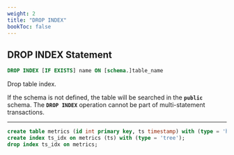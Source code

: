 ```yaml
---
weight: 2
title: "DROP INDEX"
bookToc: false
---
```


## DROP INDEX Statement

```SQL
DROP INDEX [IF EXISTS] name ON [schema.]table_name
```

Drop table index.

If the schema is not defined, the table will be searched in the **`public`** schema.
The **`DROP INDEX`** operation cannot be part of multi-statement transactions.

---

```SQL
create table metrics (id int primary key, ts timestamp) with (type = 'hash');
create index ts_idx on metrics (ts) with (type = 'tree');
drop index ts_idx on metrics;
```
